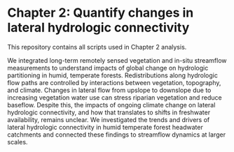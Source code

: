 # Chapter 2: Quantify changes in lateral hydrologic connectivity 
This repository contains all scripts used in Chapter 2 analysis. 

We integrated long-term remotely sensed vegetation and in-situ streamflow measurements to understand impacts of global change on hydrologic partitioning in humid, temperate forests. Redistributions along hydrologic flow paths are controlled by interactions between vegetation, topography, and climate. Changes in lateral flow from upslope to downslope due to increasing vegetation water use can stress riparian vegetation and reduce baseflow. Despite this, the impacts of ongoing climate change on lateral hydrologic connectivity, and how that translates to shifts in freshwater availability, remains unclear. We investigated the trends and drivers of lateral hydrologic connectivity in humid temperate forest headwater catchments and connected these findings to streamflow dynamics at larger scales. 	